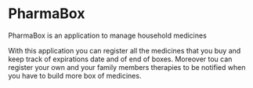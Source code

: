 # PharmaBox
PharmaBox is an application to manage household medicines


With this application you can register all the medicines that you buy and keep track of expirations date and of end of boxes.
Moreover tou can register your own and your family members therapies to be notified when you have to build more box of medicines.
